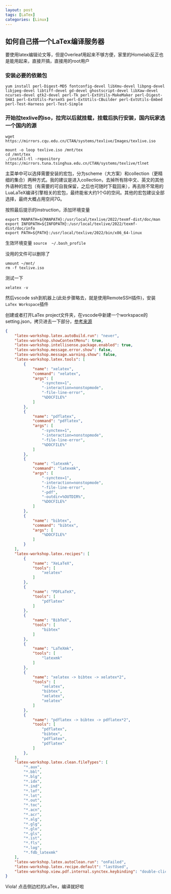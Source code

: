```yaml
---
layout: post
tags: [LaTex]
categories: [Linux]
---
```

## 如何自己搭一个LaTex编译服务器 

要使用latex编辑论文等，但是Overleaf用起来不够方便，家里的Homelab反正也是能用起来，直接开搞，直接用的root用户

### 安装必要的依赖包

```
yum install perl-Digest-MD5 fontconfig-devel libXmu-devel libpng-devel libjpeg-devel libtiff-devel gd-devel ghostscript-devel libXaw-devel ncurses-devel gtk2-devel perl-Tk perl-ExtUtils-MakeMaker perl-Digest-SHA1 perl-ExtUtils-ParseXS perl-ExtUtils-CBuilder perl-ExtUtils-Embed perl-Test-Harness perl-Test-Simple
```
### 开始拉texlive的iso，拉完以后就挂载，挂载后执行安装，国内玩家选一个国内的源
```
wget https://mirrors.cqu.edu.cn/CTAN/systems/texlive/Images/texlive.iso

mount -o loop texlive.iso /mnt/tex
cd /mnt/tex
./install-tl -repository https://mirrors.tuna.tsinghua.edu.cn/CTAN/systems/texlive/tlnet
```

主菜单中可以选择需要安装的宏包，分为scheme（大方案）和collection（更精细的集合）两种方式。我的建议是进入collection，去掉所有除中文、英文的其他外语种的宏包（有需要的可自我保留，之后也可随时下载回来），再去除不常用的LuaLaTeX编译引擎相关的宏包，最终能省大约1个G的空间。其他的宏包建议全部选择，最终大概占用空间7G。

按照最后提示的instruction，添加环境变量

```
export MANPATH=${MANPATH}:/usr/local/texlive/2022/texmf-dist/doc/man
export INFOPATH=${INFOPATH}:/usr/local/texlive/2022/texmf-dist/doc/info
export PATH=${PATH}:/usr/local/texlive/2022/bin/x86_64-linux
```
生效环境变量 `source  ~/.bash_profile`

没用的文件可以删除了
```
umount ~/mnt/
rm -f texlive.iso
```

测试一下
```
xelatex -v
```
然后vscode ssh到机器上(此处步骤略去，就是使用RemoteSSH插件)，安装`LaTex Workspace`插件

创建或者打开LaTex project文件夹，在vscode中新建一个workspace的setting.json，拷贝进去一下部分，[参考来源](https://zhuanlan.zhihu.com/p/166523064)
```json
{
    "latex-workshop.latex.autoBuild.run": "never",
    "latex-workshop.showContextMenu": true,
    "latex-workshop.intellisense.package.enabled": true,
    "latex-workshop.message.error.show": false,
    "latex-workshop.message.warning.show": false,
    "latex-workshop.latex.tools": [
        {
            "name": "xelatex",
            "command": "xelatex",
            "args": [
                "-synctex=1",
                "-interaction=nonstopmode",
                "-file-line-error",
                "%DOCFILE%"
            ]
        },
        {
            "name": "pdflatex",
            "command": "pdflatex",
            "args": [
                "-synctex=1",
                "-interaction=nonstopmode",
                "-file-line-error",
                "%DOCFILE%"
            ]
        },
        {
            "name": "latexmk",
            "command": "latexmk",
            "args": [
                "-synctex=1",
                "-interaction=nonstopmode",
                "-file-line-error",
                "-pdf",
                "-outdir=%OUTDIR%",
                "%DOCFILE%"
            ]
        },
        {
            "name": "bibtex",
            "command": "bibtex",
            "args": [
                "%DOCFILE%"
            ]
        }
    ],
    "latex-workshop.latex.recipes": [
        {
            "name": "XeLaTeX",
            "tools": [
                "xelatex"
            ]
        },
        {
            "name": "PDFLaTeX",
            "tools": [
                "pdflatex"
            ]
        },
        {
            "name": "BibTeX",
            "tools": [
                "bibtex"
            ]
        },
        {
            "name": "LaTeXmk",
            "tools": [
                "latexmk"
            ]
        },
        {
            "name": "xelatex -> bibtex -> xelatex*2",
            "tools": [
                "xelatex",
                "bibtex",
                "xelatex",
                "xelatex"
            ]
        },
        {
            "name": "pdflatex -> bibtex -> pdflatex*2",
            "tools": [
                "pdflatex",
                "bibtex",
                "pdflatex",
                "pdflatex"
            ]
        },
    ],
    "latex-workshop.latex.clean.fileTypes": [
        "*.aux",
        "*.bbl",
        "*.blg",
        "*.idx",
        "*.ind",
        "*.lof",
        "*.lot",
        "*.out",
        "*.toc",
        "*.acn",
        "*.acr",
        "*.alg",
        "*.glg",
        "*.glo",
        "*.gls",
        "*.ist",
        "*.fls",
        "*.log",
        "*.fdb_latexmk"
    ],
    "latex-workshop.latex.autoClean.run": "onFailed",
    "latex-workshop.latex.recipe.default": "lastUsed",
    "latex-workshop.view.pdf.internal.synctex.keybinding": "double-click"
}
```

Viola! 点击侧边栏的LaTex，编译就好啦